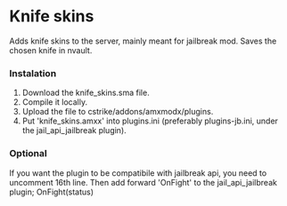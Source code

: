 # Knife skins
Adds knife skins to the server, mainly meant for jailbreak mod.
Saves the chosen knife in nvault.

### Instalation
1. Download the knife_skins.sma file.
2. Compile it locally.
3. Upload the file to cstrike/addons/amxmodx/plugins.
4. Put 'knife_skins.amxx' into plugins.ini (preferably plugins-jb.ini, under the jail_api_jailbreak plugin).

### Optional
If you want the plugin to be compatibile with jailbreak api, you need to uncomment 16th line.
Then add forward 'OnFight' to the jail_api_jailbreak plugin; OnFight(status)